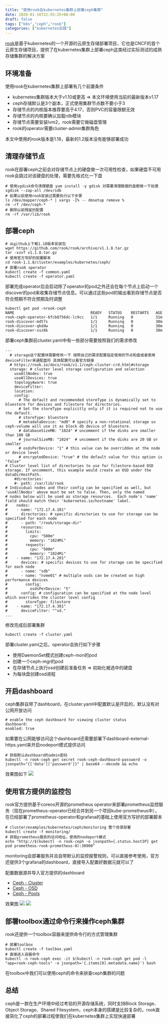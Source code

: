 ```yaml
---
title: "使用rook在kubernetes集群上部署ceph集群"
date: 2020-01-16T22:55:25+08:00
draft: false
tags: ["k8s","ceph","rook"]
categories: ["kubernetes实践"]
---
```

[rook](https://github.com/rook/rook)是基于kubernetes的一个开源的云原生存储部署项目，它也是CNCF的首个云原生存储项目，提供了在kubernetes集群上部署ceph这类经过实际测试的成熟存储集群的解决方案

## 环境准备

使用rook在kubernetes集群上部署有几个前置条件
- kubernetes集群版本大于v1.10或更高 => 本文环境使用当前的最新版本v1.17
- ceph存储默认是3个副本，正式使用集群节点数不要小于3
- 存储节点的内核版本推荐要高于4.17，否则PVC的容量限额无效
- 存储节点的内核要确认加载rdb模块
- 存储节点需要安装lvm2，rook需要它做磁盘管理
- rook的operator需要cluster-admin集群角色

本文中使用的rook版本是1.18，最新的1.2版本没有能够部署成功

## 清理存储节点

rook在部署ceph之前会对存储节点上的硬盘做一次可用性检查，如果硬盘不可用rook会跳过对该硬盘的处理，需要先格式化一下盘
```code
# 使用sgdisk命令清理硬盘 yum install -y gdisk 对需要清理数据的盘都做一下处理
sgdisk --zap-all /dev/sdb
# 如果以前使用rook安装过需要执行以下步骤
ls /dev/mapper/ceph-* | xargs -I% -- dmsetup remove %
rm -rf /dev/ceph-*
# 删除以前残留的配置
rm -rf /var/lib/rook
```

## 部署ceph
```code
# 从github上下载1.18版本安装包
wget https://github.com/rook/rook/archive/v1.1.8.tar.gz
tar -xzvf v1.1.8.tar.gz
# 使用官方写好的部署脚本
cd rook-1.1.8/cluster/examples/kubernetes/ceph/
# 部署rook operator
kubectl create -f common.yaml
kubectl create -f operator.yaml
```
部署完成operator后会启动除了operator的pod之外还会在每个节点上启动一个discover的pod来收集存储节点信息。可以通过这些pod的输出看到存储节点是否符合预期不符合预期及时调整
```code
kubectl get pod -nrook-ceph
NAME                                  READY   STATUS    RESTARTS   AGE
rook-ceph-operator-6fcb8756dc-lc9cc   1/1     Running   0          31m
rook-discover-mdt7s                   1/1     Running   0          30m
rook-discover-qkddw                   1/1     Running   0          30m
rook-discover-ssz8k                   1/1     Running   0          30m
```
部署ceph集群前cluster.yaml中有一些部分需要按照我们的需求修改
```code
...
  # storage这个配置块需要修改一下 按照自己的需求配置指定使用的节点和盘或者使用deviceFilter来通配盘符 具体配置可以看官方链接 
  # https://rook.io/docs/rook/v1.1/ceph-cluster-crd.html#storage
  storage: # cluster level storage configuration and selection
    useAllNodes: true
    useAllDevices: true
    topologyAware: true
    deviceFilter:
    location:
    config:
      # The default and recommended storeType is dynamically set to bluestore for devices and filestore for directories.
      # Set the storeType explicitly only if it is required not to use the default.
      # storeType: bluestore
      # metadataDevice: "md0" # specify a non-rotational storage so ceph-volume will use it as block db device of bluestore.
      # databaseSizeMB: "1024" # uncomment if the disks are smaller than 100 GB
      # journalSizeMB: "1024"  # uncomment if the disks are 20 GB or smaller
      # osdsPerDevice: "1" # this value can be overridden at the node or device level
      # encryptedDevice: "true" # the default value for this option is "false"
# Cluster level list of directories to use for filestore-based OSD storage. If uncomment, this example would create an OSD under the dataDirHostPath.
    #directories:
    #- path: /var/lib/rook
# Individual nodes and their config can be specified as well, but 'useAllNodes' above must be set to false. Then, only the named
# nodes below will be used as storage resources.  Each node's 'name' field should match their 'kubernetes.io/hostname' label.
#    nodes:
#    - name: "172.17.4.101"
#      directories: # specific directories to use for storage can be specified for each node
#      - path: "/rook/storage-dir"
#      resources:
#        limits:
#          cpu: "500m"
#          memory: "1024Mi"
#        requests:
#          cpu: "500m"
#          memory: "1024Mi"
#    - name: "172.17.4.201"
#      devices: # specific devices to use for storage can be specified for each node
#      - name: "sdb"
#      - name: "nvme01" # multiple osds can be created on high performance devices
#        config:
#          osdsPerDevice: "5"
#      config: # configuration can be specified at the node level which overrides the cluster level config
#        storeType: filestore
#    - name: "172.17.4.301"
#      deviceFilter: "^sd."
...
```
修改完成后部署集群
```code
kubectl create -f cluster.yaml
```
部署cluster.yaml之后，operator会执行如下步骤
- 使用DaemonSet模式创建ceph-mon的pod
- 创建一个ceph-mgr的pod
- 在存储节点上执行osd创建前准备任务 => 初始化被选中的硬盘
- 为每块盘创建osd进程

## 开启dashboard
ceph集群自带了dashboard，在cluster.yaml中配置默认是开启的，默认没有对公网开放访问
```code
# enable the ceph dashboard for viewing cluster status
dashboard:
enabled: true
```
如果要在公网能够访问这个dashboard还需要部署下dashboard-external-https.yaml来开启nodeport模式提供访问
```code
# 获取默认dashboard的admin密码
kubectl -n rook-ceph get secret rook-ceph-dashboard-password -o jsonpath="{['data']['password']}" | base64 --decode && echo
```

效果图如下
![](https://raw.githubusercontent.com/feifeigood/blog-images/master/img/20200117152627.png)

## 使用官方提供的监控包
rook官方提供基于coreos开源的prometheus operator来部署prometheus监控服务（现在prometheus-operator已经合并到另一个项目kube-prometheus中），在已经部署了prometheus-operator和grafana的基础上使用官方写好的部署脚本
```code
# cluster/examples/kubernetes/ceph/monitoring 整个目录部署
kubectl create -f monitoring/
# 获取prometheus服务的访问地址，使用的nodeport模式
echo "http://$(kubectl -n rook-ceph -o jsonpath={.status.hostIP} get pod prometheus-rook-prometheus-0):30900"
```
monitoring会部署服务并且自带默认的监控报警规则，可以直接参考使用，官方还提供3个grafana的dashboard，直接导入配置好数据元就可以了

配置数据源并导入官方提供的dashboard

* [Ceph - Cluster](https://grafana.com/dashboards/2842)
* [Ceph - OSD](https://grafana.com/dashboards/5336)
* [Ceph - Pools](https://grafana.com/dashboards/5342)

效果图
![](https://raw.githubusercontent.com/feifeigood/blog-images/master/img/20200117155106.png)
![](https://raw.githubusercontent.com/feifeigood/blog-images/master/img/20200117155516.png)

## 部署toolbox通过命令行来操作ceph集群
rook还提供一个toolbox容器来提供命令行的方式管理集群
```code
# 部署toolbox
kubectl create -f toolbox.yaml
# 直接进入容器命令
kubectl -n rook-ceph exec -it $(kubectl -n rook-ceph get pod -l "app=rook-ceph-tools" -o jsonpath='{.items[0].metadata.name}') bash
```
在toolbox中我们可以使用ceph的命令来排查ceph集群的问题

## 总结
ceph是一款在生产环境中经过考验的开源存储系统，同时支持Block Storage、Object Storage、Shared Filesystem，ceph本身的搭建是比较复杂的，rook直接简化了ceph的部署过程使我们在kubernetes集群上实现快速部署
